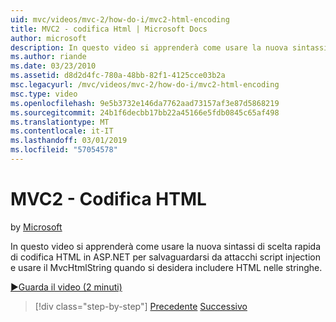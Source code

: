 ```yaml
---
uid: mvc/videos/mvc-2/how-do-i/mvc2-html-encoding
title: MVC2 - codifica Html | Microsoft Docs
author: microsoft
description: In questo video si apprenderà come usare la nuova sintassi di scelta rapida di codifica HTML in ASP.NET per salvaguardarsi da attacchi script injection e usare il MvcHtmlString quando...
ms.author: riande
ms.date: 03/23/2010
ms.assetid: d8d2d4fc-780a-48bb-82f1-4125cce03b2a
msc.legacyurl: /mvc/videos/mvc-2/how-do-i/mvc2-html-encoding
msc.type: video
ms.openlocfilehash: 9e5b3732e146da7762aad73157af3e87d5868219
ms.sourcegitcommit: 24b1f6decbb17bb22a45166e5fdb0845c65af498
ms.translationtype: MT
ms.contentlocale: it-IT
ms.lasthandoff: 03/01/2019
ms.locfileid: "57054578"
---
```

<a name="mvc2---html-encoding"></a>MVC2 - Codifica HTML
====================
by [Microsoft](https://github.com/microsoft)

In questo video si apprenderà come usare la nuova sintassi di scelta rapida di codifica HTML in ASP.NET per salvaguardarsi da attacchi script injection e usare il MvcHtmlString quando si desidera includere HTML nelle stringhe.

[&#9654;Guarda il video (2 minuti)](https://channel9.msdn.com/Blogs/ASP-NET-Site-Videos/mvc2-html-encoding)

> [!div class="step-by-step"]
> [Precedente](how-do-i-use-httpverbs-attributes-in-an-mvc-application.md)
> [Successivo](mvc2-stronglytyped-helpers.md)
